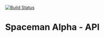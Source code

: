 [![Build Status](https://teraxas.visualstudio.com/Personal/_apis/build/status/teraxas.spaceman-alpha-api?branchName=master)](https://teraxas.visualstudio.com/Personal/_build/latest?definitionId=3&branchName=master)

# Spaceman Alpha - API
